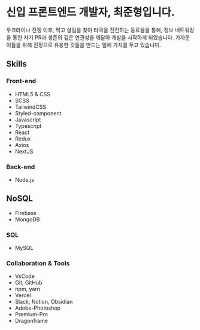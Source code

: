 # 신입 프론트엔드 개발자, 최준형입니다.

우크라이나 전쟁 이후, 먹고 살길을 찾아 타국을 전전하는 동료들을 통해, 정보 네트워킹을 통한 자기 PR과 생존의 깊은 연관성을 깨달아 개발을 시작하게 되었습니다. 가까운 이들을 위해 진정으로 유용한 것들을 만드는 일에 가치를 두고 있습니다.

## Skills

### Front-end
- HTML5 & CSS
- SCSS
- TailwindCSS
- Styled-component
- Javascript
- Typescript
- React
- Redux
- Axios
- NextJS

### Back-end
- Node.js

## NoSQL
- Firebase
- MongoDB

### SQL
- MySQL

### Collaboration & Tools
- VsCode
- Git, GitHub
- npm, yarn
- Vercel
- Slack, Notion, Obsidian
- Adobe-Photoshop
- Premium-Pro
- Dragonframe
